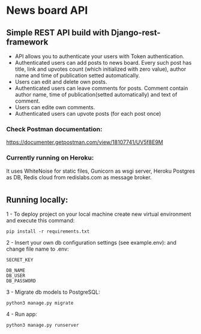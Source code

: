 # News board API

## Simple REST API build with Django-rest-framework
- API allows you to authenticate your users with Token authentication.
- Authenticated users can add posts to news board. Every such post has title, link and upvotes count (which initialized with zero value), author name and time of publication setted automatically.
- Users can edit and delete own posts.
- Authenticated users can leave comments for posts. Comment contain author name, time of publication(setted automatically) and text of comment.
- Users can edite own comments.
- Authenticated users can upvote posts (for each post once)

### Check Postman documentation:
https://documenter.getpostman.com/view/18107741/UV5f8E9M

### Currently running on Heroku:

It uses WhiteNoise for static files, Gunicorn as wsgi server, Heroku Postgres as DB, Redis cloud from redislabs.com as message broker.

#

## Running locally:

1 - To deploy project on your local machine create new virtual environment and execute this command:

`pip install -r requirements.txt`

2 - Insert your own db configuration settings (see example.env):
and change file name to .env:

`SECRET_KEY`<br />

`DB_NAME`<br />
`DB_USER`<br />
`DB_PASSWORD`<br />

3 - Migrate db models to PostgreSQL:

`python3 manage.py migrate`

4 - Run app:

`python3 manage.py runserver`
